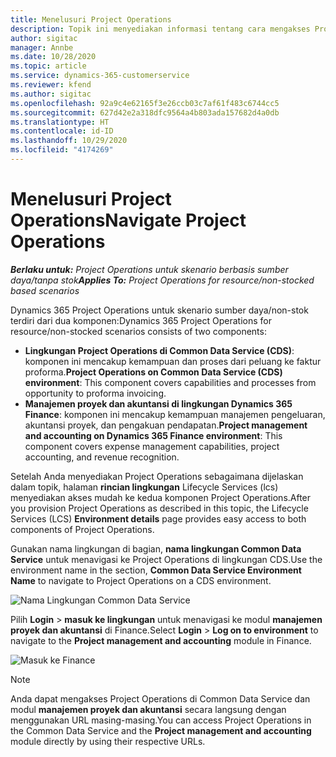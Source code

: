 ```yaml
---
title: Menelusuri Project Operations
description: Topik ini menyediakan informasi tentang cara mengakses Project Operations dari Lifecycle Services.
author: sigitac
manager: Annbe
ms.date: 10/28/2020
ms.topic: article
ms.service: dynamics-365-customerservice
ms.reviewer: kfend
ms.author: sigitac
ms.openlocfilehash: 92a9c4e62165f3e26ccb03c7af61f483c6744cc5
ms.sourcegitcommit: 627d42e2a318dfc9564a4b803ada157682d4a0db
ms.translationtype: HT
ms.contentlocale: id-ID
ms.lasthandoff: 10/29/2020
ms.locfileid: "4174269"
---
```

# <a name="navigate-project-operations"></a><span data-ttu-id="cc18d-103">Menelusuri Project Operations</span><span class="sxs-lookup"><span data-stu-id="cc18d-103">Navigate Project Operations</span></span>

<span data-ttu-id="cc18d-104">_**Berlaku untuk:** Project Operations untuk skenario berbasis sumber daya/tanpa stok_</span><span class="sxs-lookup"><span data-stu-id="cc18d-104">_**Applies To:** Project Operations for resource/non-stocked based scenarios_</span></span>

<span data-ttu-id="cc18d-105">Dynamics 365 Project Operations untuk skenario sumber daya/non-stok terdiri dari dua komponen:</span><span class="sxs-lookup"><span data-stu-id="cc18d-105">Dynamics 365 Project Operations for resource/non-stocked scenarios consists of two components:</span></span> 

 - <span data-ttu-id="cc18d-106">**Lingkungan Project Operations di Common Data Service (CDS)**: komponen ini mencakup kemampuan dan proses dari peluang ke faktur proforma.</span><span class="sxs-lookup"><span data-stu-id="cc18d-106">**Project Operations on Common Data Service (CDS) environment**: This component covers capabilities and processes from opportunity to proforma invoicing.</span></span> 
 - <span data-ttu-id="cc18d-107">**Manajemen proyek dan akuntansi di lingkungan Dynamics 365 Finance**: komponen ini mencakup kemampuan manajemen pengeluaran, akuntansi proyek, dan pengakuan pendapatan.</span><span class="sxs-lookup"><span data-stu-id="cc18d-107">**Project management and accounting on Dynamics 365 Finance environment**: This component covers expense management capabilities, project accounting, and revenue recognition.</span></span> 

<span data-ttu-id="cc18d-108">Setelah Anda menyediakan Project Operations sebagaimana dijelaskan dalam topik, halaman **rincian lingkungan** Lifecycle Services (lcs) menyediakan akses mudah ke kedua komponen Project Operations.</span><span class="sxs-lookup"><span data-stu-id="cc18d-108">After you provision Project Operations as described in this topic, the Lifecycle Services (LCS) **Environment details** page provides easy access to both components of Project Operations.</span></span>  

<span data-ttu-id="cc18d-109">Gunakan nama lingkungan di bagian, **nama lingkungan Common Data Service** untuk menavigasi ke Project Operations di lingkungan CDS.</span><span class="sxs-lookup"><span data-stu-id="cc18d-109">Use the environment name in the section, **Common Data Service Environment Name** to navigate to Project Operations on a CDS environment.</span></span> 

  ![Nama Lingkungan Common Data Service](./media/environment-name.PNG)

<span data-ttu-id="cc18d-111">Pilih **Login** > **masuk ke lingkungan** untuk menavigasi ke modul **manajemen proyek dan akuntansi** di Finance.</span><span class="sxs-lookup"><span data-stu-id="cc18d-111">Select **Login** > **Log on to environment** to navigate to the **Project management and accounting** module in Finance.</span></span>  

   ![Masuk ke Finance](./media/environment-login.PNG)

> [!NOTE]
> <span data-ttu-id="cc18d-113">Anda dapat mengakses Project Operations di Common Data Service dan modul **manajemen proyek dan akuntansi** secara langsung dengan menggunakan URL masing-masing.</span><span class="sxs-lookup"><span data-stu-id="cc18d-113">You can access Project Operations in the Common Data Service and the **Project management and accounting** module directly by using their respective URLs.</span></span> 
